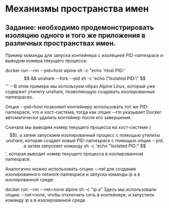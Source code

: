 # Механизмы пространства имен
## Задание: необходимо продемонстрировать изоляцию одного и того же приложения в различных пространствах имен.

Пример команды для запуска контейнера с изоляцией PID-namespace и выводом номера текущего процесса:

docker run --rm --pid=host alpine sh -c "echo 'Host PID:' $$ && unshare --fork --pid sh -c 'echo \"Isolated PID:\" $$'"
--В этом примере мы используем образ Alpine Linux, который уже содержит утилиту unshare, позволяющую создавать изолированные namespaces.

Опция --pid=host позволяет контейнеру использовать тот же PID-namespace, что и хост-система, тогда как опция --rm указывает Docker автоматически удалить контейнер после его завершения.

Сначала мы выводим номер текущего процесса на хост-системе ($$), а затем запускаем изолированный процесс с помощью утилиты unshare, которая создает новый PID-namespace с помощью опции --pid, а затем запускает команду sh -c 'echo "Isolated PID:" $$', которая выводит номер текущего процесса в изолированном namespace.

Аналогично можно использовать опцию --net для создания изолированного network-namespace и запуска команды ip a в изолированной среде:

docker run --rm --net=none alpine sh -c "ip a"
Здесь мы использовали опцию --net=none, чтобы отключить сеть в контейнере, и запустили команду ip a 
в изолированной среде.
